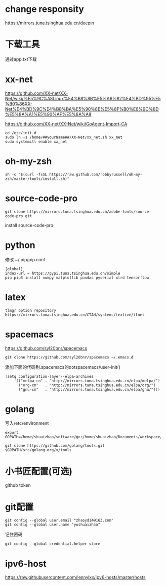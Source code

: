 # change responsity

<https://mirrors.tuna.tsinghua.edu.cn/deepin>

# 下载工具

通过app.txt下载

# xx-net

<https://github.com/XX-net/XX-Net/wiki/%E5%9C%A8Linux%E4%B8%8B%E5%A6%82%E4%BD%95%E5%B0%86XX-Net%E4%BD%9C%E4%B8%BA%E5%90%8E%E5%8F%B0%E6%9C%8D%E5%8A%A1%E5%90%AF%E5%8A%A8>

<https://github.com/XX-net/XX-Net/wiki/GoAgent-Import-CA>

```
cd /etc/init.d
sudo ln -s /home/##yourName##/XX-Net/xx_net.sh xx_net
sudo systemctl enable xx_net
```
# oh-my-zsh

```
sh -c "$(curl -fsSL https://raw.github.com/robbyrussell/oh-my-zsh/master/tools/install.sh)"
```

# source-code-pro

```
git clone https://mirrors.tuna.tsinghua.edu.cn/adobe-fonts/source-code-pro.git
```

install source-code-pro

# python

修改 ~/.pip/pip.conf

```
[global]
index-url = https://pypi.tuna.tsinghua.edu.cn/simple
pip pip3 install numpy matplotlib pandas pyserial xlrd tensorflow
```

# latex

```
tlmgr option repository https://mirrors.tuna.tsinghua.edu.cn/CTAN/systems/texlive/tlnet
```

# spacemacs

<https://github.com/syl20bnr/spacemacs>

```
git clone https://github.com/syl20bnr/spacemacs ~/.emacs.d
```

添加下面的代码到.spacemacs的dotspacemacs/user-init()


```
(setq configuration-layer--elpa-archives
    '(("melpa-cn" . "http://mirrors.tuna.tsinghua.edu.cn/elpa/melpa/")
      ("org-cn"   . "http://mirrors.tuna.tsinghua.edu.cn/elpa/org/")
      ("gnu-cn"   . "http://mirrors.tuna.tsinghua.edu.cn/elpa/gnu/")))
```

# golang

写入/etc/environment

```
export GOPATH=/home/shuaizhao/software/go:/home/shuaizhao/Documents/workspace/go
```

```
git clone https://github.com/golang/tools.git $GOPATH/src/golang.org/x/tools
```

# 小书匠配置(可选)

github token

# git配置

```
git config --global user.email "zhaoyd14@163.com"
git config --global user.name "yushuaizhao"
```

记住密码

```
git config --global credential.helper store
```

# ipv6-host

<https://raw.githubusercontent.com/lennylxx/ipv6-hosts/master/hosts>
